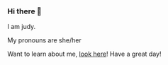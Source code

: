 ### Hi there 👋

I am judy.

<!--
**judyj/judyj** is a ✨ _special_ ✨ repository because its `README.md` (this file) appears on your GitHub profile.

Here are some ideas to get you started:

- 🌱 I’m currently learning ...
- 👯 I’m looking to collaborate on ...
- 🤔 I’m looking for help with ...
- 💬 Ask me about ...
- 📫 How to reach me: ...
- ⚡ Fun fact: ...
<img src="https://github.com/judyj/personal/blob/master/cartoon_me.jpeg" alt="picture of me" width="100"> 
-->


My pronouns are she/her

Want to learn about me,  [look here](https://github.com/judyj/personal/blob/master/portfolio.md)!
Have a great day!


